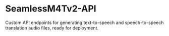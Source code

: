 # SeamlessM4Tv2-API
Custom API endpoints for generating text-to-speech and speech-to-speech translation audio files, ready for deployment.
